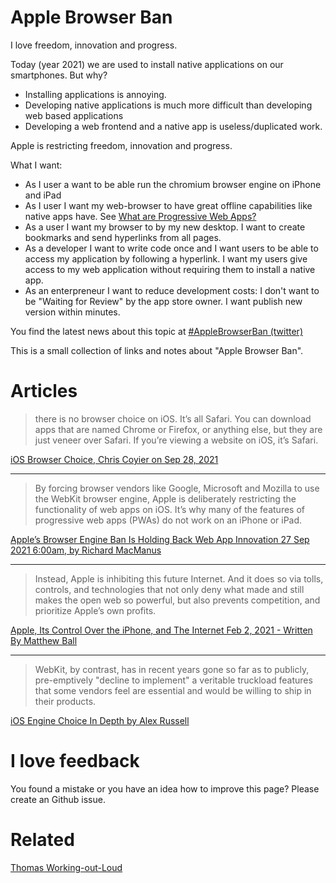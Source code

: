 # Apple Browser Ban

I love freedom, innovation and progress. 

Today (year 2021) we are used to install native applications on our smartphones. But why? 

* Installing applications is annoying.
* Developing native applications is much more difficult than developing web based applications
* Developing a web frontend and a native app is useless/duplicated work.

Apple is restricting freedom, innovation and progress.

What I want:

* As I user a want to be able run the chromium browser engine on iPhone and iPad
* As I user I want my web-browser to have great offline capabilities like native apps have. See [What are Progressive Web Apps?](https://web.dev/what-are-pwas/)
* As a user I want my browser to by my new desktop. I want to create bookmarks and send hyperlinks from all pages.
* As a developer I want to write code once and I want users to be able to access my application by following a hyperlink. I want my users give access to my web application without requiring them to install a native app.
* As an enterpreneur I want to reduce development costs: I don't want to be "Waiting for Review" by the app store owner. I want publish new version within minutes.

You find the latest news about this topic at [#AppleBrowserBan (twitter)](https://twitter.com/hashtag/AppleBrowserBan)

This is a small collection of links and notes about "Apple Browser Ban".

# Articles


> there is no browser choice on iOS. It’s all Safari. You can download apps that are named Chrome or Firefox, or anything else, but they are just veneer over Safari. If you’re viewing a website on iOS, it’s Safari.

[iOS Browser Choice, Chris Coyier on Sep 28, 2021](https://css-tricks.com/ios-browser-choice/)

---

> By forcing browser vendors like Google, Microsoft and Mozilla to use the WebKit browser engine, Apple is deliberately restricting the functionality of web apps on iOS. It’s why many of the features of progressive web apps (PWAs) do not work on an iPhone or iPad.

[Apple’s Browser Engine Ban Is Holding Back Web App Innovation
27 Sep 2021 6:00am, by Richard MacManus](https://thenewstack.io/apples-browser-engine-ban-is-holding-back-web-app-innovation/)

---

> Instead, Apple is inhibiting this future Internet. And it does so via tolls, controls, and technologies that not only deny what made and still makes the open web so powerful, but also prevents competition, and prioritize Apple’s own profits.

[Apple, Its Control Over the iPhone, and The Internet Feb 2, 2021 - Written By Matthew Ball](https://www.matthewball.vc/all/applemetaverse)

---

> WebKit, by contrast, has in recent years gone so far as to publicly, pre-emptively "decline to implement" a veritable truckload features that some vendors feel are essential and would be willing to ship in their products.


[iOS Engine Choice In Depth by Alex Russell](https://infrequently.org/2021/08/webkit-ios-deep-dive/)


# I love feedback

You found a mistake or you have an idea how to improve this page? Please create an Github issue.

# Related

[Thomas Working-out-Loud](//github.com/guettli/wol)

